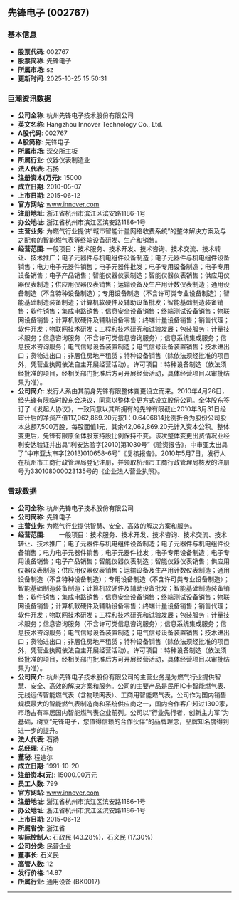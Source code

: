 ## 先锋电子 (002767)

### 基本信息

- **股票代码**: 002767
- **股票简称**: 先锋电子
- **所属市场**: sz
- **更新时间**: 2025-10-25 15:50:31

### 巨潮资讯数据

- **公司全称**: 杭州先锋电子技术股份有限公司
- **英文名称**: Hangzhou Innover Technology Co., Ltd.
- **A股代码**: 002767
- **A股简称**: 先锋电子
- **所属市场**: 深交所主板
- **所属行业**: 仪器仪表制造业
- **法人代表**: 石扬
- **注册资本(万元)**: 15000
- **成立日期**: 2010-05-07
- **上市日期**: 2015-06-12
- **官方网站**: www.innover.com
- **注册地址**: 浙江省杭州市滨江区滨安路1186-1号
- **办公地址**: 浙江省杭州市滨江区滨安路1186-1号
- **主营业务**: 为燃气行业提供“城市智能计量网络收费系统”的整体解决方案及与之配套的智能燃气表等终端设备研发、生产和销售。
- **经营范围**: 一般项目：技术服务、技术开发、技术咨询、技术交流、技术转让、技术推广；电子元器件与机电组件设备制造；电子元器件与机电组件设备销售；电力电子元器件销售；电子元器件批发；电子专用设备制造；电子专用设备销售；电子产品销售；智能仪器仪表制造；智能仪器仪表销售；供应用仪器仪表制造；供应用仪器仪表销售；运输设备及生产用计数仪表制造；通用设备制造（不含特种设备制造）；专用设备制造（不含许可类专业设备制造）；智能基础制造装备制造；计算机软硬件及辅助设备批发；智能基础制造装备销售；软件销售；集成电路销售；信息安全设备销售；终端测试设备销售；物联网设备销售；计算机软硬件及辅助设备零售；终端计量设备销售；销售代理；软件开发；物联网技术研发；工程和技术研究和试验发展；包装服务；计量技术服务；信息咨询服务（不含许可类信息咨询服务）；信息系统集成服务；信息技术咨询服务；电气信号设备装置制造；电气信号设备装置销售；技术进出口；货物进出口；非居住房地产租赁；特种设备销售（除依法须经批准的项目外，凭营业执照依法自主开展经营活动）。许可项目：特种设备制造（依法须经批准的项目，经相关部门批准后方可开展经营活动，具体经营项目以审批结果为准）。
- **公司简介**: 发行人系由其前身先锋有限整体变更设立而来。2010年4月26日，经先锋有限临时股东会决议，同意以整体变更方式设立股份公司。全体股东签订了《发起人协议》，一致同意以其所拥有的先锋有限截止2010年3月31日经审计后的净资产值117,062,869.20元按1：0.6406814比例折合为股份公司股本总额7,500万股，每股面值1元，其余42,062,869.20元计入资本公积。整体变更后，先锋有限原全体股东持股比例保持不变。该次整体变更出资情况业经利安达验证并出具“利安达验字[2010]第1030号”《验资报告》，中审亚太出具了“中审亚太审字(2013)010658-6号”《复核报告》。2010年5月7日，发行人在杭州市工商行政管理局登记注册，并领取杭州市工商行政管理局核发的注册号为330108000023135号的《企业法人营业执照》。

### 雪球数据

- **公司全称**: 杭州先锋电子技术股份有限公司
- **公司简称**: 先锋电子
- **主营业务**: 为燃气行业提供智慧、安全、高效的解决方案和服务。
- **经营范围**: 　　一般项目：技术服务、技术开发、技术咨询、技术交流、技术转让、技术推广；电子元器件与机电组件设备制造；电子元器件与机电组件设备销售；电力电子元器件销售；电子元器件批发；电子专用设备制造；电子专用设备销售；电子产品销售；智能仪器仪表制造；智能仪器仪表销售；供应用仪器仪表制造；供应用仪器仪表销售；运输设备及生产用计数仪表制造；通用设备制造（不含特种设备制造）；专用设备制造（不含许可类专业设备制造）；智能基础制造装备制造；计算机软硬件及辅助设备批发；智能基础制造装备销售；软件销售；集成电路销售；信息安全设备销售；终端测试设备销售；物联网设备销售；计算机软硬件及辅助设备零售；终端计量设备销售；销售代理；软件开发；物联网技术研发；工程和技术研究和试验发展；包装服务；计量技术服务；信息咨询服务（不含许可类信息咨询服务）；信息系统集成服务；信息技术咨询服务；电气信号设备装置制造；电气信号设备装置销售；技术进出口；货物进出口；非居住房地产租赁；特种设备销售（除依法须经批准的项目外，凭营业执照依法自主开展经营活动）。许可项目：特种设备制造（依法须经批准的项目，经相关部门批准后方可开展经营活动，具体经营项目以审批结果为准）。
- **公司简介**: 杭州先锋电子技术股份有限公司的主营业务是为燃气行业提供智慧、安全、高效的解决方案和服务。公司的主要产品是民用IC卡智能燃气表、无线远传智能燃气表（含物联网表）、工商用智能燃气表。公司作为国内销售规模最大的智能燃气表制造商和系统供应商之一，国内合作客户超过1300家，市场占有率居国内智能燃气表企业前列。公司以“行业先行者，创新主力军”为基础，树立“先锋电子，您值得信赖的合作伙伴”的品牌理念，品牌知名度得到进一步的提升。
- **法人代表**: 石扬
- **总经理**: 石扬
- **董秘**: 程迪尔
- **成立日期**: 1991-10-20
- **注册资本(元)**: 15000.00万元
- **员工人数**: 799
- **官方网站**: www.innover.com
- **注册地址**: 浙江省杭州市滨江区滨安路1186-1号
- **办公地址**: 浙江省杭州市滨江区滨安路1186-1号
- **上市日期**: 2015-06-12
- **所属省份**: 浙江省
- **实际控制人**: 石政民 (43.28%)，石义民 (17.30%)
- **公司分类**: 民营企业
- **董事长**: 石义民
- **高管人数**: 12
- **发行价格**: 14.87
- **所属行业**: 通用设备 (BK0017)

---